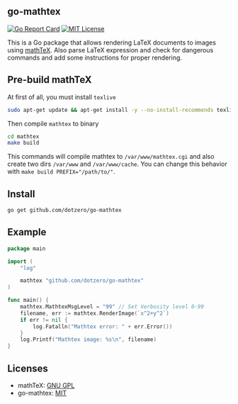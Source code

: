 ## go-mathtex

[![Go Report Card](https://goreportcard.com/badge/github.com/dotzero/go-mathtex)](https://goreportcard.com/report/github.com/dotzero/go-mathtex)
[![MIT License](https://img.shields.io/badge/license-MIT-blue.svg)](LICENSE)

This is a Go package that allows rendering LaTeX documents to images using [mathTeX](http://www.forkosh.com/mathtex.html). Also parse LaTeX expression and check for dangerous commands and add some instructions for proper rendering.

## Pre-build mathTeX

At first of all, you must install `texlive`

```bash
sudo apt-get update && apt-get install -y --no-install-recommends texlive-full
```

Then compile `mathtex` to binary

```bash
cd mathtex
make build
```

This commands will compile mathtex to `/var/www/mathtex.cgi` and also create two dirs `/var/www` and `/var/www/cache`.
You can change this behavior with `make build PREFIX="/path/to/"`.

## Install

```bash
go get github.com/dotzero/go-mathtex
```

## Example

```go
package main

import (
    "log"

    mathtex "github.com/dotzero/go-mathtex"
)

func main() {
    mathtex.MathtexMsgLevel = "99" // Set Verbosity level 0-99
    filename, err := mathtex.RenderImage(`x^2+y^2`)
    if err != nil {
        log.Fatalln("Mathtex error: " + err.Error())
    }
    log.Printf("Mathtex image: %s\n", filename)
}
```

## Licenses

* mathTeX: [GNU GPL](mathtex/COPYING)
* go-mathtex: [MIT](LICENSE)
